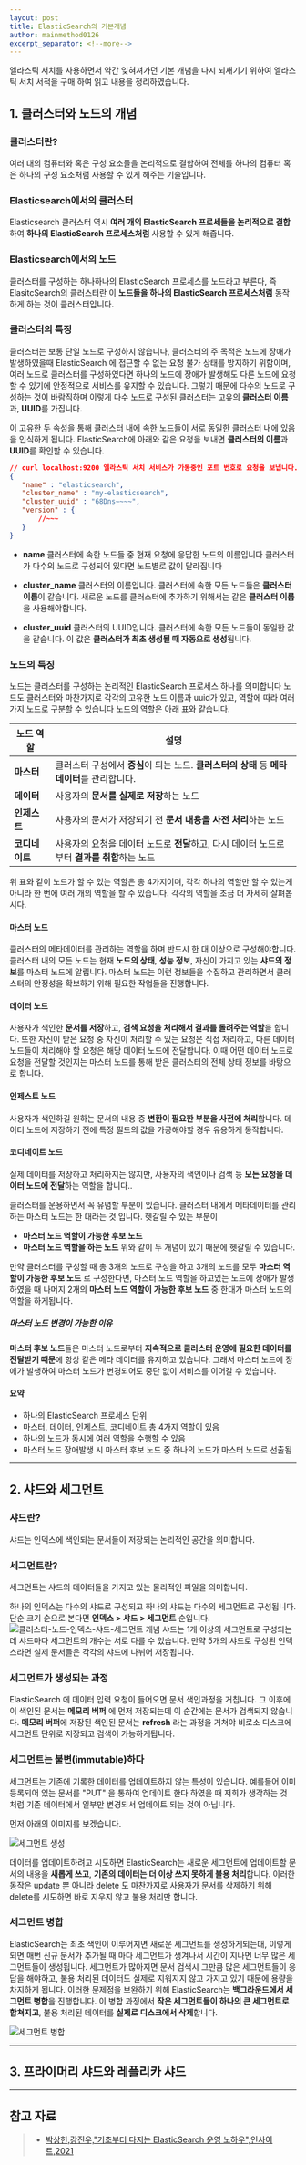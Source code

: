 ```yaml
---
layout: post
title: ElasticSearch의 기본개념
author: mainmethod0126
excerpt_separator: <!--more-->
---
```



엘라스틱 서치를 사용하면서 약간 잊혀져가던 기본 개념을 다시 되새기기 위하여 엘라스틱 서치 서적을 구매 하여 읽고 내용을 정리하였습니다.

<!--more-->

## 1. 클러스터와 노드의 개념

### 클러스터란?

여러 대의 컴퓨터와 혹은 구성 요소들을 논리적으로 결합하여 전체를 하나의 컴퓨터 혹은 하나의 구성 요소처럼 사용할 수 있게 해주는 기술입니다.

### Elasticsearch에서의 클러스터

Elasticsearch 클러스터 역시 **여러 개의 ElasticSearch 프로세들을 논리적으로 결합**하여 **하나의 ElasticSearch 프로세스처럼** 사용할 수 있게 해줍니다.

### Elasticsearch에서의 노드

클러스터를 구성하는 하나하나의 ElasticSearch 프로세스를 노드라고 부른다, 즉 ElasitcSearch의 클러스터란 이 **노드들을 하나의 ElasticSearch 프로세스처럼** 동작하게 하는 것이 클러스터입니다.

### 클러스터의 특징

클러스터는 보통 단일 노드로 구성하지 않습니다,
클러스터의 주 목적은 노드에 장애가 발생하였을때 ElasticSearch 에 접근할 수 없는 요청 불가 상태를 방지하기 위함이며,
여러 노드로 클러스터를 구성하였다면 하나의 노드에 장애가 발생해도 다른 노드에 요청할 수 있기에 안정적으로 서비스를 유지할 수 있습니다.
그렇기 때문에 다수의 노드로 구성하는 것이 바람직하며
이렇게 다수 노드로 구성된 클러스터는 고유의 **클러스터 이름**과, **UUID**를 가집니다.

이 고유한 두 속성을 통해 클러스터 내에 속한 노드들이 서로 동일한 클러스터 내에 있음을 인식하게 됩니다.
ElasticSearch에 아래와 같은 요청을 보내면 **클러스터의 이름**과 **UUID**를 확인할 수 있습니다.

```json
// curl localhost:9200 엘라스틱 서치 서비스가 가동중인 포트 번호로 요청을 보냅니다.
{
   "name" : "elasticsearch", 
   "cluster_name" : "my-elasticsearch",
   "cluster_uuid" : "68Dns~~~~",
   "version" : {
       //~~~
   }
}
```

- **name**
 클러스터에 속한 노드들 중 현재 요청에 응답한 노드의 이름입니다 클러스터가 다수의 노드로 구성되어 있다면 노드별로 값이 달라집니다

- **cluster_name**
 클러스터의 이름입니다. 클러스터에 속한 모든 노드들은 **클러스터 이름**이 같습니다.
 새로운 노드를 클러스터에 추가하기 위해서는 같은 **클러스터 이름**을 사용해야합니다.

- **cluster_uuid**
 클러스터의 UUID입니다. 클러스터에 속한 모든 노드들이 동일한 값을 같습니다.
 이 값은 **클러스터가 최초 생성될 때 자동으로 생성**됩니다.

### 노드의 특징

노드는 클러스터를 구성하는 논리적인 ElasticSearch 프로세스 하나를 의미합니다
노드도 클러스터와 마찬가지로 각각의 고유한 노드 이름과 uuid가 있고,
역할에 따라 여러 가지 노드로 구분할 수 있습니다
노드의 역할은 아래 표와 같습니다.

|**노드 역할**|**설명**|
|---|---|
|**마스터**|클러스터 구성에서 **중심**이 되는 노드. **클러스터의 상태** 등 **메타데이터**를 관리합니다.|
|**데이터**|사용자의 **문서를 실제로 저장**하는 노드|
|**인제스트**|사용자의 문서가 저장되기 전 **문서 내용을 사전 처리**하는 노드|
|**코디네이트**|사용자의 요청을 데이터 노드로 **전달**하고, 다시 데이터 노드로부터 **결과를 취합**하는 노드|

위 표와 같이 노드가 할 수 있는 역할은 총 4가지이며, 각각 하나의 역할만 할 수 있는게 아니라 한 번에 여러 개의 역할을 할 수 있습니다. 각각의 역할을 조금 더 자세히 살펴봅시다.

#### 마스터 노드

클러스터의 메타데이터를 관리하는 역할을 하며 반드시 한 대 이상으로 구성해야합니다.
클러스터 내의 모든 노드는 현재 **노드의 상태**, **성능 정보**, 자신이 가지고 있는 **샤드의 정보**를 마스터 노드에 알립니다.
마스터 노드는 이런 정보들을 수집하고 관리하면서 클러스터의 안정성을 확보하기 위해 필요한 작업들을 진행합니다.

#### 데이터 노드

사용자가 색인한 **문서를 저장**하고, **검색 요청을 처리해서 결과를 돌려주는 역할**을 합니다.
또한 자신이 받은 요청 중 자신이 처리할 수 있는 요청은 직접 처리하고, 다른 데이터 노드들이 처리해야 할 요청은 해당 데이터 노드에 전달합니다. 이때 어떤 데이터 노드로 요청을 전달할 것인지는 마스터 노드를 통해 받은 클러스터의 전체 상태 정보를 바탕으로 합니다.

#### 인제스트 노드

사용자가 색인하길 원하는 문서의 내용 중 **변환이 필요한 부분을 사전에 처리**합니다. 데이터 노드에 저장하기 전에 특정 필드의 값을 가공해야할 경우 유용하게 동작합니다.

#### 코디네이트 노드

실제 데이터를 저장하고 처리하지는 않지만, 사용자의 색인이나 검색 등 **모든 요청을 데이터 노드에 전달**하는 역할을 합니다..

클러스터를 운용하면서 꼭 유념할 부분이 있습니다.
클러스터 내에서 메타데이터를 관리하는 마스터 노드는 한 대라는 것 입니다.
헷갈릴 수 있는 부분이

- **마스터 노드 역할이 가능한 후보 노드**
- **마스터 노드 역할을 하는 노드**
위와 같이 두 개념이 있기 때문에 헷갈릴 수 있습니다.

만약 클러스터를 구성할 때 총 3개의 노드로 구성을 하고 3개의 노드를 모두 **마스터 역할이 가능한 후보 노드** 로 구성한다면, 마스터 노드 역할을 하고있는 노드에 장애가 발생하였을 때 나머지 2개의 **마스터 노드 역할이 가능한 후보 노드** 중 한대가 마스터 노드의 역할을 하게됩니다.

##### 마스터 노드 변경이 가능한 이유

**마스터 후보 노드**들은 마스터 노드로부터 **지속적으로 클러스터 운영에 필요한 데이터를 전달받기 때문**에 항상 같은 메타 데이터를 유지하고 있습니다. 그래서 마스터 노드에 장애가 발생하여 마스터 노드가 변경되어도 중단 없이 서비스를 이어갈 수 있습니다.

#### 요약

- 하나의 ElasticSearch 프로세스 단위
- 마스터, 데이터, 인제스트, 코디네이트 총 4가지 역할이 있음
- 하나의 노드가 동시에 여러 역할을 수행할 수 있음
- 마스터 노드 장애발생 시 마스터 후보 노드 중 하나의 노드가 마스터 노드로 선출됨

---

## 2. 샤드와 세그먼트

### 샤드란?

샤드는 인덱스에 색인되는 문서들이 저장되는 논리적인 공간을 의미합니다.

### 세그먼트란?

세그먼트는 샤드의 데이터들을 가지고 있는 물리적인 파일을 의미합니다.

하나의 인덱스는 다수의 샤드로 구성되고 하나의 샤드는 다수의 세그먼트로 구성됩니다.
단순 크기 순으로 본다면 **인덱스 > 샤드 > 세그먼트** 순입니다.
![클러스터-노드-인덱스-샤드-세그먼트 개념](/assets/img/feature-img/elasticsearch/cluster-node-index-shard-segment.png)
샤드는 1개 이상의 세그먼트로 구성되는데 샤드마다 세그먼트의 개수는 서로 다를 수 있습니다.
만약 5개의 샤드로 구성된 인덱스라면 실제 문서들은 각각의 샤드에 나뉘어 저장됩니다.

### 세그먼트가 생성되는 과정

ElasticSearch 에 데이터 입력 요청이 들어오면 문서 색인과정을 거칩니다.
그 이후에 이 색인된 문서는 **메모리 버퍼** 에 먼저 저장되는데 이 순간에는 문서가 검색되지 않습니다.
**메모리 버퍼**에 저장된 색인된 문서는 **refresh** 라는 과정을 거쳐야 비로소 디스크에 세그먼트 단위로 저장되고 검색이 가능하게됩니다.

### 세그먼트는 불변(immutable)하다

세그먼트는 기존에 기록한 데이터를 업데이트하지 않는 특성이 있습니다.
예를들어 이미 등록되어 있는 문서를 "PUT" 을 통하여 업데이트 한다 하였을 때
저희가 생각하는 것 처럼 기존 데이터에서 일부만 변경되서 업데이트 되는 것이 아닙니다.

먼저 아래의 이미지를 보겠습니다.

![세그먼트 생성](/assets/img/feature-img/elasticsearch/semgent.png)

데이터를 업데이트하려고 시도하면 ElasticSearch는 새로운 세그먼트에 업데이트할 문서의 내용을 **새롭게 쓰고**, **기존의 데이터는 더 이상 쓰지 못하게 불용 처리**합니다.
이러한 동작은 update 뿐 아니라 delete 도 마찬가지로 사용자가 문서를 삭제하기 위해 delete를 시도하면 바로 지우지 않고 불용 처리만 합니다.

### 세그먼트 병합

ElasticSearch는 최초 색인이 이루어지면 새로운 세그먼트를 생성하게되는대, 이렇게 되면 매번 신규 문서가 추가될 때 마다 세그먼트가 생겨나서 시간이 지나면 너무 많은 세그먼트들이 생성됩니다.
세그먼트가 많아지면 문서 검색시 그만큼 많은 세그먼트들이 응답을 해야하고, 불용 처리된 데이터도 실제로 지워지지 않고 가지고 있기 때문에 용량을 차지하게 됩니다.
이러한 문제점을 보완하기 위해 ElasticSearch는 **백그라운드에서 세그먼트 병합**을 진행합니다.
이 병합 과정에서 **작은 세그먼트들이 하나의 큰 세그먼트로 합쳐지고**, 불용 처리된 데이터를 **실제로 디스크에서 삭제**합니다.

![세그먼트 병합](/assets/img/feature-img/elasticsearch/sement-marging.png)

---

## 3. 프라이머리 샤드와 레플리카 샤드

---

## 참고 자료
>
> - [박상헌,강진우,"기초부터 다지는 ElasticSearch 운영 노하우",인사이트,2021](https://ebook.insightbook.co.kr/book/95)
